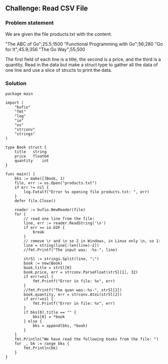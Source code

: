 ## Challenge: Read CSV File

### Problem statement
We are given the file products.txt with the content:

"The ABC of Go";25.5;1500
"Functional Programming with Go";56;280
"Go for It";45.9;356
"The Go Way";55;500

The first field of each line is a title, the second is a price, and the third is a quantity. Read in the data but make a struct type to gather all the data of one line and use a slice of structs to print the data.


### Solution

```golang
package main

import (
	"bufio"
	"fmt"
	"log"
	"io"
	"os"
	"strconv"
	"strings"
)

type Book struct {
	title	string
	price	float64
	quantity	int
}

func main() {
	bks := make([]Book, 1)
	file, err := os.Open("products.txt")
	if err != nil {
		log.Fatalf("Error %s opening file products.txt: ", err)
	}
	defer file.Close()

	reader := bufio.NewReader(file)
	for {
		// read one line from the file:
		line, err := reader.ReadString('\n')
		if err == io.EOF {
			break 
		}
		// remove \r and \n so 2 in Windows, in Linux only \n, so 1:
		line = string(line[:len(line)-2])
		//fmt.Printf("The input was: -%s-", line)
			
		strSl := strings.Split(line, ";")
		book := new(Book)
		book.title = strSl[0]
		book.price, err = strconv.ParseFloat(strSl[1], 32)
		if err!=nil {
			fmt.Printf("Error in file: %v", err)
		}
		//fmt.Printf("The quan was:-%s-", strSl[2])
		book.quantity, err = strconv.Atoi(strSl[2])
		if err!=nil {
			fmt.Printf("Error in file: %v", err)
		}
		if bks[0].title == "" {
			bks[0] = *book
		} else {
			bks = append(bks, *book)
		}
	}
	fmt.Println("We have read the following books from the file: ")
	for _, bk := range bks {
		fmt.Println(bk)
	}
}
```
